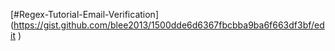 [#Regex-Tutorial-Email-Verification] (https://gist.github.com/blee2013/1500dde6d6367fbcbba9ba6f663df3bf/edit
)